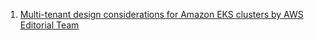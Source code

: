 
1. [Multi-tenant design considerations for Amazon EKS clusters by AWS Editorial Team](https://aws.amazon.com/blogs/containers/multi-tenant-design-considerations-for-amazon-eks-clusters/)